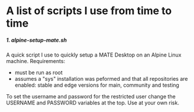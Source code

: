 # A list of scripts I use from time to time

##### 1. alpine-setup-mate.sh

A quick script I use to quickly setup a MATE Desktop on an Alpine Linux machine. 
Requirements:
- must be run as root
- assumes a "sys" installation was peformed and that all repositories are enabled: stable and edge versions for main, community and testing

To set the username and password for the restricted user change the USERNAME and PASSWORD variables at the top.
Use at your own risk.